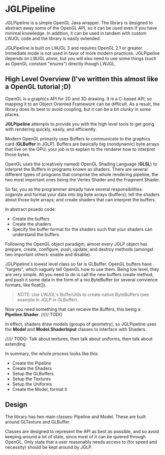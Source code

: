 # JGLPipeline

JGLPipeline is a simple OpenGL Java wrapper. The library is designed to abstract away some of the OpenGL API, so it can be used even if you have minimal knowledge. In addition, it can be used in tandem with custom LWJGL code and the library is easily extended.

JGLPipeline is built on LWJGL 3 and requires OpenGL 2.1 or greater. Immediate mode is not used in favor of more modern practices. JGLPipeline depends on LWJGL alone, but you will also need to use some things (such as OpenGL constant "enums") directly though LWJGL.

## High Level Overview (I've written this almost like a OpenGL tutorial ;D)

OpenGL is a graphics API for 2D and 3D drawing. It is a C-based API, so mapping it to an Object Oriented Framework can be difficult. As a result, the library does its best to avoid coupling, but it can be a bit clunky in some places.

**JGLPipeline** attempts to provide you with the high level tools to get going with rendering quickly, easily, and efficiently.

Modern OpenGL primarily uses Buffers to communicate to the graphics card (**GLBuffer** in JGLP). Buffers are basically big (nondynamic) byte arrays that live on the GPU; your job is to explain to the renderer how to interpret those bytes.

OpenGL uses the (creatively named) OpenGL Shading Language (**GLSL**) to interpret the Buffers in programs known as shaders. There are several different types of programs that comprise the whole rendering pipeline, the two most important ones being the Vertex Shader and the Fragment Shader.

So far, you as the programmer already have several responsibilities: organize and format your data into big byte arrays (buffers); tell the shaders about those byte arrays; and create shaders that can interpret the buffers.

In abstract psuedo code:
- Create the buffers
- Create the shaders
- Specify the buffer format for the shaders such that your shaders can understand the buffers

Following the OpenGL object paradigm, almost every JGLP object has prepare, create, configure, push, update, and destroy methods (amongst two important others: enable and disable).

JGLPipeline's lowest level class so far is GLBuffer. OpenGL buffers have "targets", which vaguely tell OpenGL how to use them. Being low level, they are very simple. All you need to do is call the new buffers create method, and push it some data in the form of a nio.ByteBuffer (or several convience formats, like float[]).

> NOTE: Use LWJGL's BufferUtils to create native ByteBuffers (see example in JGLP in GLBuffer).

Now you need something that can recieve the Buffers, this being a **Pipeline.Shader**. ///// TODO

In effect, shaders draw models (groups of geometry), so JGLPipeline uses the **Model** and **Model.ShaderInput** classes to interface with Shaders.

///// TODO: Talk about textures, then talk about uniforms, then talk about extending

In summary, the whole process looks like this:

- Create the Pipeline
- Create the Shaders
- Setup the GLBuffers
- Setup the Textures
- Setup the Uniforms
- Create the Model, format it

## Design

The library has two main classes: Pipeline and Model. These are built around GLTexture and GLBuffer.

Classes are designed to represent the API as best as possible, and so avoid keeping around a lot of state, since most of it can be quiered through OpenGL. Only state that a user reasonably needs access to (for speed and necessity) should be kept around by JGLP.
